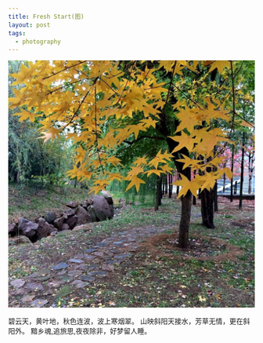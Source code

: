 ```yaml
---
title: Fresh Start(图)
layout: post
tags:
  - photography
---
```


![autumn](/media/files/2015/11/leaf.jpg)

碧云天，黄叶地，秋色连波，波上寒烟翠。 山映斜阳天接水，芳草无情，更在斜阳外。 黯乡魂,追旅思,夜夜除非，好梦留人睡。
